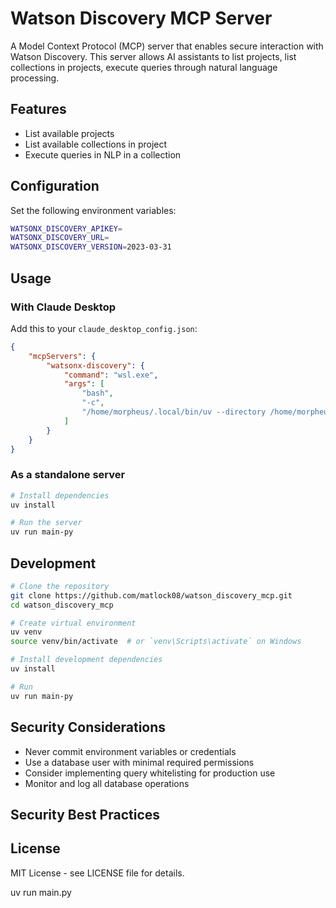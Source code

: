 # Watson Discovery MCP Server

A Model Context Protocol (MCP) server that enables secure interaction with Watson Discovery. This server allows AI assistants to list projects, list collections in projects, execute queries through natural language processing.

## Features

- List available projects
- List available collections in project
- Execute queries in NLP in a collection



## Configuration

Set the following environment variables:

```bash
WATSONX_DISCOVERY_APIKEY=
WATSONX_DISCOVERY_URL=
WATSONX_DISCOVERY_VERSION=2023-03-31
```

## Usage

### With Claude Desktop

Add this to your `claude_desktop_config.json`:

```json
{
	"mcpServers": {
		"watsonx-discovery": {
			"command": "wsl.exe",
			"args": [
				"bash",
				"-c",
				"/home/morpheus/.local/bin/uv --directory /home/morpheus/workspace/mcp-discovery run main.py"
			]
		}
	}
}
```

### As a standalone server

```bash
# Install dependencies
uv install 

# Run the server
uv run main-py
```

## Development

```bash
# Clone the repository
git clone https://github.com/matlock08/watson_discovery_mcp.git
cd watson_discovery_mcp

# Create virtual environment
uv venv 
source venv/bin/activate  # or `venv\Scripts\activate` on Windows

# Install development dependencies
uv install

# Run 
uv run main-py
```

## Security Considerations

- Never commit environment variables or credentials
- Use a database user with minimal required permissions
- Consider implementing query whitelisting for production use
- Monitor and log all database operations

## Security Best Practices

## License

MIT License - see LICENSE file for details.



uv run main.py



